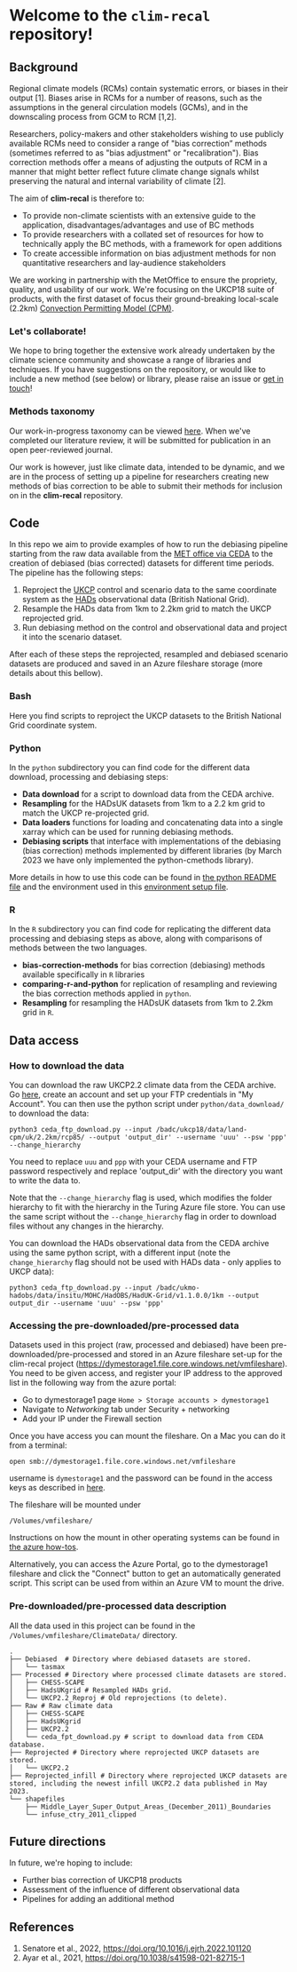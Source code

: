 # Welcome to the `clim-recal` repository! 

## Background

Regional climate models (RCMs) contain systematic errors, or biases in their output [1]. Biases arise in RCMs for a number of reasons, such as the assumptions in the general circulation models (GCMs), and in the downscaling process from GCM to RCM [1,2].

Researchers, policy-makers and other stakeholders wishing to use publicly available RCMs need to consider a range of "bias correction” methods (sometimes referred to as "bias adjustment" or "recalibration"). Bias correction methods offer a means of adjusting the outputs of RCM in a manner that might better reflect future climate change signals whilst preserving the natural and internal variability of climate [2]. 

The aim of **clim-recal** is therefore to: 

* To provide non-climate scientists with an extensive guide to the application, disadvantages/advantages and use of BC methods 
* To provide researchers with a collated set of resources for how to technically apply the BC methods, with a framework for open additions 
* To create accessible information on bias adjustment methods for non quantitative researchers and lay-audience stakeholders 

We are working in partnership with the MetOffice to ensure the propriety, quality, and usability of our work. We're focusing on the UKCP18 suite of products, with the first dataset of focus their ground-breaking local-scale (2.2km) [Convection Permitting Model (CPM)](https://www.metoffice.gov.uk/pub/data/weather/uk/ukcp18/science-reports/UKCP-Convection-permitting-model-projections-report.pdf). 

### Let's collaborate!

We hope to bring together the extensive work already undertaken by the climate science community and showcase a range of libraries and techniques. If you have suggestions on the repository, or would like to include a new method (see below) or library, please raise an issue or [get in touch](mailto:clim-recal@turing.ac.uk)! 

### Methods taxonomy 

Our work-in-progress taxonomy can be viewed [here](https://docs.google.com/spreadsheets/d/18LIc8omSMTzOWM60aFNv1EZUl1qQN_DG8HFy1_0NdWk/edit?usp=sharing). When we've completed our literature review, it will be submitted for publication in an open peer-reviewed journal. 

Our work is however, just like climate data,  intended to be dynamic, and we are in the process of setting up a pipeline for researchers creating new methods of bias correction to be able to submit their methods for inclusion on in the **clim-recal** repository. 


## Code

In this repo we aim to provide examples of how to run the debiasing pipeline starting from the raw data available from the [MET office via CEDA](https://catalogue.ceda.ac.uk/uuid/ad2ac0ddd3f34210b0d6e19bfc335539) to the creation of debiased (bias corrected) datasets for different time periods. The pipeline has the following steps:

1. Reproject the [UKCP](https://data.ceda.ac.uk/badc/ukcp18/data/land-cpm/uk/2.2km) control and scenario data to the same coordinate system as the [HADs](https://data.ceda.ac.uk/badc/ukmo-hadobs/data/insitu/MOHC/HadOBS/HadUK-Grid/v1.1.0.0/1km) observational data (British National Grid).
2. Resample the HADs data from 1km to 2.2km grid to match the UKCP reprojected grid.
3. Run debiasing method on the control and observational data and project it into the scenario dataset. 

After each of these steps the reprojected, resampled and debiased scenario datasets are produced and saved in an Azure fileshare storage (more details about this bellow).


### Bash

Here you find scripts to reproject the UKCP datasets to the British National Grid coordinate system.

### Python

In the `python` subdirectory you can find code for the different data download, processing and debiasing steps:
   - **Data download** for a script to download data from the CEDA archive.
   - **Resampling** for the HADsUK datasets from 1km to a 2.2 km grid to match the UKCP re-projected grid.
   - **Data loaders** functions for loading and concatenating data into a single xarray which can be used for running debiasing methods.
   - **Debiasing scripts** that interface with implementations of the debiasing (bias correction) methods implemented by different libraries (by March 2023 we have only implemented the python-cmethods library).
    
More details in how to use this code can be found in [the python README file](python/README.md) and the environment used in this [environment setup file](setup-instructions.md).

### R 

In the `R` subdirectory you can find code for replicating the different data processing and debiasing steps as above, along with comparisons of methods between the two languages. 
- **bias-correction-methods** for bias correction (debiasing) methods available specifically in `R` libraries
- **comparing-r-and-python** for replication of resampling and reviewing the bias correction methods applied in `python`.
- **Resampling** for resampling the HADsUK datasets from 1km to 2.2km grid in `R`.


## Data access

### How to download the data

You can download the raw UKCP2.2 climate data from the CEDA archive. Go [here](https://archive.ceda.ac.uk/), create an account and set up your FTP credentials in "My Account". You can then use the python script under `python/data_download/` to download the data: 
```
python3 ceda_ftp_download.py --input /badc/ukcp18/data/land-cpm/uk/2.2km/rcp85/ --output 'output_dir' --username 'uuu' --psw 'ppp' --change_hierarchy
```
You need to replace `uuu` and `ppp` with your CEDA username and FTP password respectively and replace 'output_dir' with the directory you want to write the data to.

Note that the `--change_hierarchy` flag is used, which modifies the folder hierarchy to fit with the hierarchy in the Turing Azure file store. You can use the same script without the `--change_hierarchy` flag in order to download files without any changes in the hierarchy.

You can download the HADs observational data from the CEDA archive using the same python script, with a different input (note the `change_hierarchy` flag should not be used with HADs data - only applies to UKCP data):
```
python3 ceda_ftp_download.py --input /badc/ukmo-hadobs/data/insitu/MOHC/HadOBS/HadUK-Grid/v1.1.0.0/1km --output output_dir --username 'uuu' --psw 'ppp'
```

### Accessing the pre-downloaded/pre-processed data

Datasets used in this project (raw, processed and debiased) have been pre-downloaded/pre-processed and stored in an Azure fileshare set-up for the clim-recal project (https://dymestorage1.file.core.windows.net/vmfileshare). You need to be given access, and register your IP address to the approved list in the following way from the azure portal:

- Go to dymestorage1 page `Home > Storage accounts > dymestorage1`
- Navigate to *Networking* tab under Security + networking
- Add your IP under the Firewall section

Once you have access you can mount the fileshare. On a Mac you can do it from a terminal:

`open smb://dymestorage1.file.core.windows.net/vmfileshare`

username is `dymestorage1` and the password can be found in the access keys as described in [here](https://learn.microsoft.com/en-us/azure/storage/common/storage-account-keys-manage?tabs=azure-portal#view-account-access-keys).

The fileshare will be mounted under

`/Volumes/vmfileshare/`

Instructions on how the mount in other operating systems can be found in [the azure how-tos](https://learn.microsoft.com/en-us/azure/storage/files/storage-how-to-use-files-linux?tabs=smb311). 

Alternatively, you can access the Azure Portal, go to the dymestorage1 fileshare and click the "Connect" button to get an automatically generated script. This script can be used from within an Azure VM to mount the drive.

### Pre-downloaded/pre-processed data description

All the data used in this project can be found in the `/Volumes/vmfileshare/ClimateData/` directory. 

```
.
├── Debiased  # Directory where debiased datasets are stored.
│   └── tasmax
├── Processed # Directory where processed climate datasets are stored. 
│   ├── CHESS-SCAPE
│   ├── HadsUKgrid # Resampled HADs grid.
│   └── UKCP2.2_Reproj # Old reprojections (to delete).
├── Raw # Raw climate data
│   ├── CHESS-SCAPE
│   ├── HadsUKgrid
│   ├── UKCP2.2
│   └── ceda_fpt_download.py # script to download data from CEDA database. 
├── Reprojected # Directory where reprojected UKCP datasets are stored.
│   └── UKCP2.2
├── Reprojected_infill # Directory where reprojected UKCP datasets are stored, including the newest infill UKCP2.2 data published in May 2023.
└── shapefiles
    ├── Middle_Layer_Super_Output_Areas_(December_2011)_Boundaries
    └── infuse_ctry_2011_clipped
```

## Future directions

In future, we're hoping to include:

- Further bias correction of UKCP18 products 
- Assessment of the influence of different observational data 
- Pipelines for adding an additional method 

## References

 1. Senatore et al., 2022, https://doi.org/10.1016/j.ejrh.2022.101120 
 2. Ayar et al., 2021, https://doi.org/10.1038/s41598-021-82715-1 
